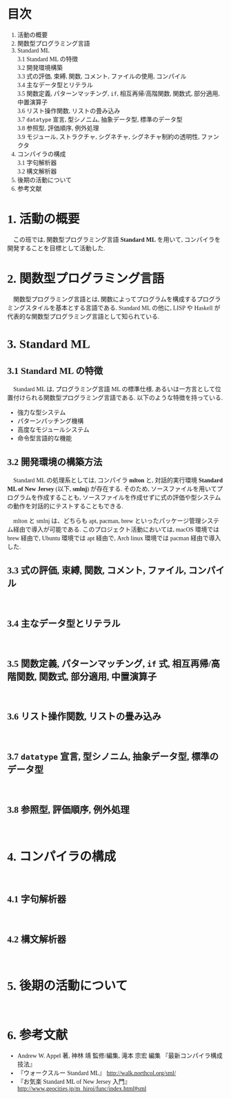 <style>
body {
  font-family: 'Source Code Pro', 'ヒラギノ';
}
</style>

# 目次

1. 活動の概要
2. 関数型プログラミング言語
3. Standard ML  
  3.1 Standard ML の特徴  
  3.2 開発環境構築  
  3.3 式の評価, 束縛, 関数, コメント, ファイルの使用, コンパイル  
  3.4 主なデータ型とリテラル  
  3.5 関数定義, パターンマッチング, ``if``, 相互再帰/高階関数, 関数式, 部分適用, 中置演算子  
  3.6 リスト操作関数, リストの畳み込み  
  3.7 ``datatype`` 宣言, 型シノニム, 抽象データ型, 標準のデータ型  
  3.8 参照型, 評価順序, 例外処理  
  3.9 モジュール, ストラクチャ, シグネチャ, シグネチャ制約の透明性, ファンクタ
4. コンパイラの構成  
  3.1 字句解析器  
  3.2 構文解析器
5. 後期の活動について
6. 参考文献

# 1. 活動の概要

&emsp;この班では, 関数型プログラミング言語 **Standard ML** を用いて, コンパイラを開発することを目標として活動した.

# 2. 関数型プログラミング言語

&emsp;関数型プログラミング言語とは, 関数によってプログラムを構成するプログラミングスタイルを基本とする言語である. Standard ML の他に, LISP や Haskell が代表的な関数型プログラミング言語として知られている.

# 3. Standard ML

## 3.1 Standard ML の特徴

&emsp;Standard ML は, プログラミング言語 ML の標準仕様, あるいは一方言として位置付けられる関数型プログラミング言語である. 以下のような特徴を持っている.

- 強力な型システム
- パターンパッチング機構
- 高度なモジュールシステム
- 命令型言語的な機能

## 3.2 開発環境の構築方法

&emsp;Standard ML の処理系としては, コンパイラ **mlton** と, 対話的実行環境 **Standard ML of New Jersey** (以下, **smlnj**) が存在する. そのため, ソースファイルを用いてプログラムを作成することも, ソースファイルを作成せずに式の評価や型システムの動作を対話的にテストすることもできる.

&emsp;mlton と smlnj は、どちらも apt, pacman, brew といったパッケージ管理システム経由で導入が可能である. このプロジェクト活動においては, macOS 環境では brew 経由で, Ubuntu 環境では apt 経由で, Arch linux 環境では pacman 経由で導入した.

## 3.3 式の評価, 束縛, 関数, コメント, ファイル, コンパイル

&emsp;

## 3.4 主なデータ型とリテラル

&emsp;

## 3.5 関数定義, パターンマッチング, ``if`` 式, 相互再帰/高階関数, 関数式, 部分適用, 中置演算子

&emsp;

## 3.6 リスト操作関数, リストの畳み込み

&emsp;

## 3.7 ``datatype`` 宣言, 型シノニム, 抽象データ型, 標準のデータ型

&emsp;

## 3.8 参照型, 評価順序, 例外処理

&emsp;

# 4. コンパイラの構成

&emsp;

## 4.1 字句解析器

&emsp;

## 4.2 構文解析器

&emsp;

# 5. 後期の活動について

&emsp;

# 6. 参考文献

- Andrew W. Appel 著, 神林 靖 監修/編集, 滝本 宗宏 編集 『最新コンパイラ構成技法』
- 『ウォークスルー Standard ML』 http://walk.northcol.org/sml/
- 『お気楽 Standard ML of New Jersey 入門』 http://www.geocities.jp/m_hiroi/func/index.html#sml

